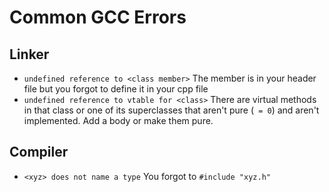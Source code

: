 # Common GCC Errors #

## Linker ##

- `undefined reference to <class member>` The member is in your header file but you forgot to define it in your cpp file
- `undefined reference to vtable for <class>` There are virtual methods in that class or one of its superclasses that aren't pure (` = 0`) and aren't implemented. Add a body or make them pure.

## Compiler ##

- `<xyz> does not name a type` You forgot to `#include "xyz.h"`
